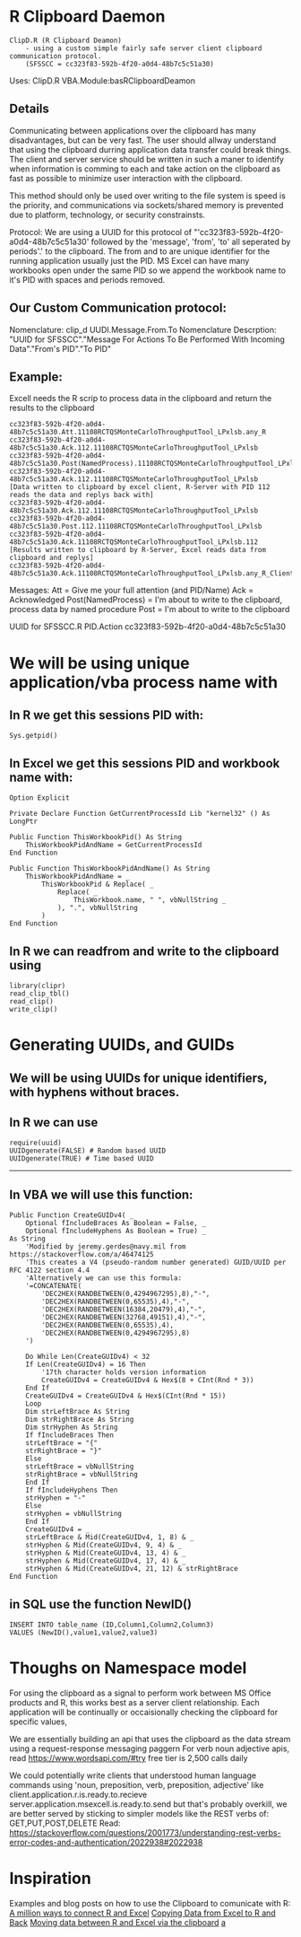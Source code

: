 # R Clipboard Daemon
	ClipD.R (R Clipboard Deamon) 
		- using a custom simple fairly safe server client clipboard communication protocol.
		(SFSSCC = cc323f83-592b-4f20-a0d4-48b7c5c51a30)
Uses:
	ClipD.R 
	VBA.Module:basRClipboardDeamon

Details
--------------------------------------------------------------
Communicating between applications over the clipboard has many disadvantages, but can be very fast. 
The user should allway understand that using the clipboard durring application data transfer could break things.
The client and server service should be written in such a maner to identify when information is comming 
to each and take action on the clipboard as fast as possible to minimize user interaction with the clipboard.

This method should only be used over writing to the file system is speed is the priority, and communications via 
sockets/shared memory is prevented due to platform, technology, or security constrainsts.

Protocol:
We are using a UUID for this protocol of "'cc323f83-592b-4f20-a0d4-48b7c5c51a30' followed by the 'message', 'from', 'to' all 
seperated by periods'.' to the clipboard. The from and to are unique identifier for the running application usually 
just the PID. MS Excel can have many workbooks open under the same PID so we append the workbook name to it's PID with spaces and periods removed.

Our Custom Communication protocol:
--------------------------------------------------------------
Nomenclature:
	clip_d UUDI.Message.From.To
Nomenclature Descrption:
	"UUID for SFSSCC"."Message For Actions To Be Performed With Incoming Data"."From's PID"."To PID"

Example:
--------------------------------------------------------------
Excell needs the R scrip to process data in the clipboard and return the results to the clipboard

	cc323f83-592b-4f20-a0d4-48b7c5c51a30.Att.11108RCTQSMonteCarloThroughputTool_LPxlsb.any_R
	cc323f83-592b-4f20-a0d4-48b7c5c51a30.Ack.112.11108RCTQSMonteCarloThroughputTool_LPxlsb
	cc323f83-592b-4f20-a0d4-48b7c5c51a30.Post(NamedProcess).11108RCTQSMonteCarloThroughputTool_LPxlsb.112
	cc323f83-592b-4f20-a0d4-48b7c5c51a30.Ack.112.11108RCTQSMonteCarloThroughputTool_LPxlsb
	[Data written to clipboard by excel client, R-Server with PID 112 reads the data and replys back with]
	cc323f83-592b-4f20-a0d4-48b7c5c51a30.Ack.112.11108RCTQSMonteCarloThroughputTool_LPxlsb
	cc323f83-592b-4f20-a0d4-48b7c5c51a30.Post.112.11108RCTQSMonteCarloThroughputTool_LPxlsb
	cc323f83-592b-4f20-a0d4-48b7c5c51a30.Ack.11108RCTQSMonteCarloThroughputTool_LPxlsb.112
	[Results written to clipboard by R-Server, Excel reads data from clipboard and replys]
	cc323f83-592b-4f20-a0d4-48b7c5c51a30.Ack.11108RCTQSMonteCarloThroughputTool_LPxlsb.any_R_Client.Connect

Messages:
Att = Give me your full attention (and PID/Name)
Ack = Acknowledged 
Post(NamedProcess) =  I'm about to write to the clipboard, process data by named procedure
Post = I'm about to write to the clipboard


UUID for SFSSCC.R PID.Action
cc323f83-592b-4f20-a0d4-48b7c5c51a30


We will be using unique application/vba process name with
==============================================================
In R we get this sessions PID with:
--------------------------------------------------------------
	Sys.getpid()

In Excel we get this sessions PID and workbook name with:
--------------------------------------------------------------
	Option Explicit

	Private Declare Function GetCurrentProcessId Lib "kernel32" () As LongPtr

	Public Function ThisWorkbookPid() As String
	    ThisWorkbookPidAndName = GetCurrentProcessId
	End Function

	Public Function ThisWorkbookPidAndName() As String
	    ThisWorkbookPidAndName = _
			ThisWorkbookPid & Replace( _
				Replace( _
					ThisWorkbook.name, " ", vbNullString _
				), ".", vbNullString
			)
	End Function

In R we can readfrom and write to the clipboard using
--------------------------------------------------------------
	library(clipr)
	read_clip_tbl()
	read_clip()
	write_clip()

Generating UUIDs, and GUIDs
==============================================================
We will be using UUIDs for unique identifiers, with hyphens without braces.
--------------------------------------------------------------

In R we can use
--------------------------------------------------------------
	require(uuid)
	UUIDgenerate(FALSE) # Random based UUID 
	UUIDgenerate(TRUE) # Time based UUID
--------------------------------------------------------------
In VBA we will use this function:
--------------------------------------------------------------
	Public Function CreateGUIDv4( _
	    Optional fIncludeBraces As Boolean = False, _
	    Optional fIncludeHyphens As Boolean = True) _
	As String
	    'Modified by jeremy.gerdes@navy.mil from https://stackoverflow.com/a/46474125
	    'This creates a V4 (pseudo-random number generated) GUID/UUID per RFC 4122 section 4.4
	    'Alternatively we can use this formula:
	    '=CONCATENATE(
			'DEC2HEX(RANDBETWEEN(0,4294967295),8),"-",
			'DEC2HEX(RANDBETWEEN(0,65535),4),"-",
			'DEC2HEX(RANDBETWEEN(16384,20479),4),"-",
			'DEC2HEX(RANDBETWEEN(32768,49151),4),"-",
			'DEC2HEX(RANDBETWEEN(0,65535),4),
			'DEC2HEX(RANDBETWEEN(0,4294967295),8)
		')
	    
		Do While Len(CreateGUIDv4) < 32
		If Len(CreateGUIDv4) = 16 Then
		    '17th character holds version information
		    CreateGUIDv4 = CreateGUIDv4 & Hex$(8 + CInt(Rnd * 3))
		End If
		CreateGUIDv4 = CreateGUIDv4 & Hex$(CInt(Rnd * 15))
	    Loop
	    Dim strLeftBrace As String
	    Dim strRightBrace As String
	    Dim strHyphen As String
	    If fIncludeBraces Then
		strLeftBrace = "{"
		strRightBrace = "}"
	    Else
		strLeftBrace = vbNullString
		strRightBrace = vbNullString
	    End If
	    If fIncludeHyphens Then
		strHyphen = "-"
	    Else
		strHyphen = vbNullString
	    End If
	    CreateGUIDv4 = _
	    strLeftBrace & Mid(CreateGUIDv4, 1, 8) & _
	    strHyphen & Mid(CreateGUIDv4, 9, 4) & _
	    strHyphen & Mid(CreateGUIDv4, 13, 4) & _
	    strHyphen & Mid(CreateGUIDv4, 17, 4) & _
	    strHyphen & Mid(CreateGUIDv4, 21, 12) & strRightBrace
	End Function

in SQL use the function NewID()
--------------------------------------------------------------
	INSERT INTO table_name (ID,Column1,Column2,Column3)
	VALUES (NewID(),value1,value2,value3)


Thoughs on Namespace model 
==============================================================
For using the clipboard as a signal to perform work between MS Office products and R, 
this works best as a server client relationship. Each application will be continually or occaisionally 
checking the clipboard for specific values, 

We are essentially building an api that uses the clipboard as the data stream using a request-response messaging paggern
For verb noun adjective apis, read https://www.wordsapi.com/#try free tier is 2,500 calls daily

We could potentially write clients that understood human language commands using 'noun, preposition, verb, preposition, adjective' like
	client.application.r.is.ready.to.recieve
	server.application.msexcell.is.ready.to.send
but that's probably overkill, we are better served by sticking to simpler models like the REST verbs of:
	GET,PUT,POST,DELETE
Read:
	https://stackoverflow.com/questions/2001773/understanding-rest-verbs-error-codes-and-authentication/2022938#2022938

Inspiration
==================
Examples and blog posts on how to use the Clipboard to comunicate with R:
	[A million ways to connect R and Excel](https://www.r-bloggers.com/a-million-ways-to-connect-r-and-excel/)
	[Copying Data from Excel to R and Back](http://alandgraf.blogspot.com/2013/02/copying-data-from-excel-to-r-and-back_24.html)
	[Moving data between R and Excel via the clipboard](https://www.johndcook.com/blog/r_excel_clipboard/)
	[a](https://www.r-bloggers.com/copying-data-from-excel-to-r-and-back/)
